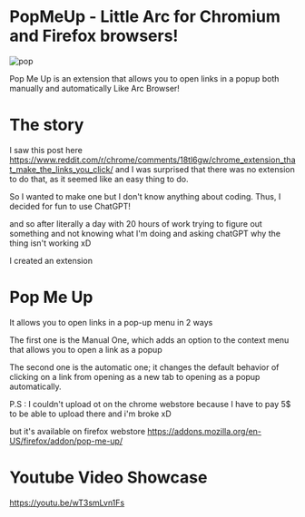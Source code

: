 # PopMeUp - Little Arc for Chromium and Firefox browsers!
![pop](https://github.com/MohamedxSalah/PopMeUp/assets/30314294/1fc32c13-a137-4569-a316-454df8ad1b9e)

Pop Me Up is an extension that allows you to open links in a popup both manually and automatically Like Arc Browser!

# The story
I saw this post here https://www.reddit.com/r/chrome/comments/18tl6gw/chrome_extension_that_make_the_links_you_click/ 
and I was surprised that there was no extension to do that, as it seemed like an easy thing to do. 

So I wanted to make one but I don't know anything about coding. 
Thus, I decided for fun to use ChatGPT! 

and so after literally a day with 20 hours of work trying to figure out something and not knowing what I'm doing and asking chatGPT why the thing isn't working xD

I created an extension 

# Pop Me Up 

It allows you to open links in a pop-up menu in 2 ways

The first one is the Manual One, which adds an option to the context menu that allows you to open a link as a popup

The second one is the automatic one; it changes the default behavior of clicking on a link from opening as a new tab to opening as a popup automatically.

P.S : I couldn't upload ot on the chrome webstore because I have to pay 5$ to be able to upload there and i'm broke xD

but it's available on firefox webstore
https://addons.mozilla.org/en-US/firefox/addon/pop-me-up/

# Youtube Video Showcase
https://youtu.be/wT3smLvn1Fs


